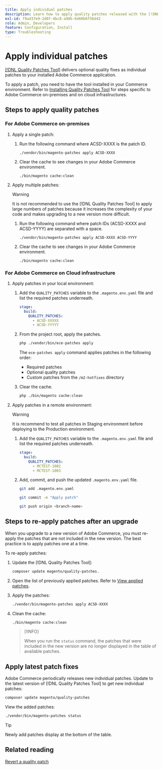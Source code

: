 ```yaml
---
title: Apply individual patches
description: Learn how to apply quality patches released with the [!DNL Quality Patches Tool].
exl-id: f9ad37e9-2d0f-4bc8-a98b-6d60b6f56d42
role: Admin, Developers
feature: Configuration, Install
type: Troubleshooting
---
```

# Apply individual patches

[[!DNL Quality Patches Tool]](https://github.com/magento/quality-patches) delivers optional quality fixes as individual patches to your installed Adobe Commerce application. 

To apply a patch, you need to have the tool installed in your Commerce environment. Refer to [Installing Quality Patches Tool](/install-quality-patches-tool.md) for steps specific to Adobe Commerce on-premises and on cloud infrastructures.

## Steps to apply quality patches

### For Adobe Commerce on-premises

1. Apply a single patch:
  
    1. Run the following command where ACSD-XXXX is the patch ID.

        ```
        ./vendor/bin/magento-patches apply ACSD-XXXX
        ```

    1. Clear the cache to see changes in your Adobe Commerce environment.

         ```
         ./bin/magento cache:clean
         ```

1. Apply multiple patches: 

    >[!WARNING]
    >
    >It is not recommended to use the [!DNL Quality Patches Tool] to apply large numbers of patches because it increases the complexity of your code and makes upgrading to a new version more difficult.

    1. Run the following command where patch IDs (ACSD-XXXX and ACSD-YYYY) are separated with a space.

        ```
        ./vendor/bin/magento-patches apply ACSD-XXXX ACSD-YYYY
        ```

    1. Clear the cache to see changes in your Adobe Commerce environment.

        ```
        ./bin/magento cache:clean
        ```

### For Adobe Commerce on Cloud infrastructure

1. Apply patches in your local environment:
   
    1. Add the `QUALITY_PATCHES` variable to the `.magento.env.yaml` file and list the required patches underneath.

       ```yaml
       stage:
         build:
           QUALITY_PATCHES:
             - ACSD-XXXXX
             - ACSD-YYYYY
        ```

    1. From the project root, apply the patches.

       ```bash
       php ./vendor/bin/ece-patches apply
       ```

       The `ece-patches apply` command applies patches in the following order:
       
       * Required patches
       * Optional quality patches
       * Custom patches from the `/m2-hotfixes` directory

    1. Clear the cache.

       ```bash
       php ./bin/magento cache:clean
       ```

1. Apply patches in a remote environment:

    >[!WARNING]
    >
    >It is recommend to test all patches in Staging environment before deploying to the Production environment.

    1. Add the `QUALITY_PATCHES` variable to the `.magento.env.yaml` file and list the required patches underneath.

       ```yaml
       stage:
         build:
           QUALITY_PATCHES:
             - MCTEST-1002
             - MCTEST-1003
       ```

    1. Add, commit, and push the updated `.magento.env.yaml` file.

       ```bash
       git add .magento.env.yaml
       ```

       ```bash
       git commit -m "Apply patch"
       ```

       ```bash
       git push origin <branch-name>
       ```

## Steps to re-apply patches after an upgrade

When you upgrade to a new version of Adobe Commerce, you must re-apply the patches that are not included in the new version. The best practice is to apply patches one at a time.

To re-apply patches:

1. Update the [!DNL Quality Patches Tool]:

   ```bash
   composer update magento/quality-patches.
   ```

1. Open the list of previously applied patches. Refer to [View applied patches]().

1. Apply the patches:

   ```bash
   ./vendor/bin/magento-patches apply ACSD-XXXX
   ```

1. Clean the cache:

   ```bash
   ./bin/magento cache:clean
   ```

   >[!INFO]
   >
   >When you run the `status` command, the patches that were included in the new version are no longer displayed in the table of available patches.

## Apply latest patch fixes

Adobe Commerce periodically releases new individual patches. Update to the latest version of [!DNL Quality Patches Tool] to get new individual patches:

```bash
composer update magento/quality-patches
```

View the added patches:

```bash
./vendor/bin/magento-patches status
```

>[!TIP]
>
>Newly add patches display at the bottom of the table.

## Related reading

[Revert a quality patch](/revert-a-patch.md)
